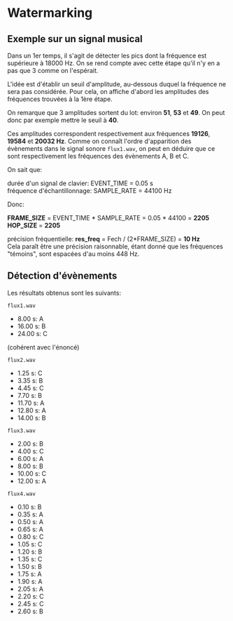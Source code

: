 # Watermarking

## Exemple sur un signal musical

Dans un 1er temps, il s'agit de détecter les pics dont la fréquence est supérieure à 18000 Hz. On se rend compte avec cette étape qu'il n'y en a pas que 3 comme on l'espérait. 

L'idée est d'établir un seuil d'amplitude, au-dessous duquel la fréquence ne sera pas considérée. Pour cela, on affiche d'abord les amplitudes des fréquences trouvées à la 1ère étape. 

On remarque que 3 amplitudes sortent du lot: environ **51**, **53** et **49**. On peut donc par exemple mettre le seuil à **40**.

Ces amplitudes correspondent respectivement aux fréquences **19126**, **19584** et **20032 Hz**. Comme on connaît l'ordre d'apparition des évènements dans le signal sonore `flux1.wav`, on peut en déduire que ce sont respectivement les fréquences des évènements A, B et C.

On sait que:

durée d'un signal de clavier: EVENT_TIME = 0.05 s \
fréquence d'échantillonnage: SAMPLE_RATE = 44100 Hz

Donc:

**FRAME_SIZE** = EVENT_TIME * SAMPLE_RATE = 0.05 * 44100 = **2205** \
**HOP_SIZE** = **2205**

précision fréquentielle: **res_freq** = Fech / (2*FRAME_SIZE) = **10 Hz** \
Cela paraît être une précision raisonnable, étant donné que les fréquences "témoins", sont espacées d'au moins 448 Hz.


## Détection d'évènements

Les résultats obtenus sont les suivants:

`flux1.wav`
- 8.00 s: A
- 16.00 s: B
- 24.00 s: C

(cohérent avec l'énoncé)

`flux2.wav`
- 1.25 s: C
- 3.35 s: B
- 4.45 s: C
- 7.70 s: B
- 11.70 s: A
- 12.80 s: A
- 14.00 s: B

`flux3.wav`
- 2.00 s: B
- 4.00 s: C
- 6.00 s: A
- 8.00 s: B
- 10.00 s: C
- 12.00 s: A

`flux4.wav`
- 0.10 s: B
- 0.35 s: A
- 0.50 s: A
- 0.65 s: A
- 0.80 s: C
- 1.05 s: C
- 1.20 s: B
- 1.35 s: C
- 1.50 s: B
- 1.75 s: A
- 1.90 s: A
- 2.05 s: A
- 2.20 s: C
- 2.45 s: C
- 2.60 s: B